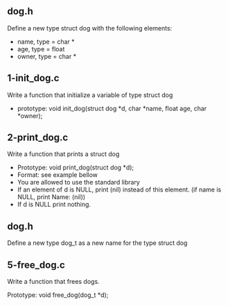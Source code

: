 ## dog.h

Define a new type struct dog with the following elements:
- name, type = char *
- age, type = float
- owner, type = char *

## 1-init_dog.c

Write a function that initialize a variable of type struct dog
- prototype: void init_dog\(struct dog *d, char *name, float age, char *owner\);

## 2-print_dog.c

Write a function that prints a struct dog

- Prototype: void print_dog\(struct dog *d\);
- Format: see example bellow
- You are allowed to use the standard library
- If an element of d is NULL, print (nil) instead of this element. \(if name is NULL, print Name: \(nil)\)
- If d is NULL print nothing.

## dog.h

Define a new type dog_t as a new name for the type struct dog

## 5-free_dog.c

Write a function that frees dogs.

Prototype: void free\_dog\(dog_t *d\);
